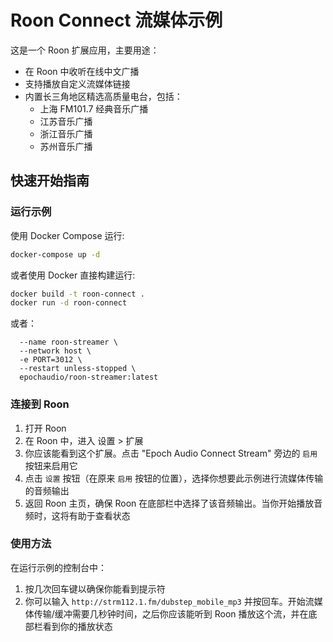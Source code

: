 Roon Connect 流媒体示例
==

这是一个 Roon 扩展应用，主要用途：
- 在 Roon 中收听在线中文广播
- 支持播放自定义流媒体链接
- 内置长三角地区精选高质量电台，包括：
  - 上海 FM101.7 经典音乐广播
  - 江苏音乐广播
  - 浙江音乐广播
  - 苏州音乐广播

## 快速开始指南

### 运行示例

使用 Docker Compose 运行:

```sh
docker-compose up -d
```

或者使用 Docker 直接构建运行:

```sh
docker build -t roon-connect .
docker run -d roon-connect
```

或者：

```docker run -d \
  --name roon-streamer \
  --network host \
  -e PORT=3012 \
  --restart unless-stopped \
  epochaudio/roon-streamer:latest
```



### 连接到 Roon

1. 打开 Roon
2. 在 Roon 中，进入 设置 > 扩展
3. 你应该能看到这个扩展。点击 "Epoch Audio Connect Stream" 旁边的 `启用` 按钮来启用它
4. 点击 `设置` 按钮（在原来 `启用` 按钮的位置），选择你想要此示例进行流媒体传输的音频输出
5. 返回 Roon 主页，确保 Roon 在底部栏中选择了该音频输出。当你开始播放音频时，这将有助于查看状态

### 使用方法

在运行示例的控制台中：

1. 按几次回车键以确保你能看到提示符
2. 你可以输入 `http://strm112.1.fm/dubstep_mobile_mp3` 并按回车。开始流媒体传输/缓冲需要几秒钟时间，之后你应该能听到 Roon 播放这个流，并在底部栏看到你的播放状态
  
